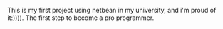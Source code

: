 This is my first project using netbean in my university, and i'm proud of it:)))). The first step to become a pro programmer.
